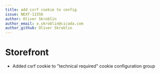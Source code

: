 ```yaml
---
title: add csrf cookie to config
issue: NEXT-11556
author: Oliver Skroblin
author_email: o.skroblin@cicada.com 
author_github: Oliver Skroblin
---
```

# Storefront
* Added csrf cookie to "technical required" cookie configuration group  
